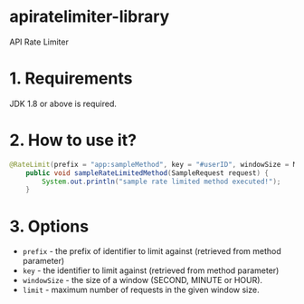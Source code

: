 # apiratelimiter-library

API Rate Limiter

# 1. Requirements

JDK 1.8 or above is required.

# 2. How to use it?

```java
@RateLimit(prefix = "app:sampleMethod", key = "#userID", windowSize = MINUTE, limit = 20)
    public void sampleRateLimitedMethod(SampleRequest request) {
        System.out.println("sample rate limited method executed!");
    }
```

# 3. Options

* ```prefix``` - the prefix of identifier to limit against (retrieved from method parameter)
* ```key``` - the identifier to limit against (retrieved from method parameter)
* ```windowSize``` - the size of a window (SECOND, MINUTE or HOUR).
* ```limit``` - maximum number of requests in the given window size.



